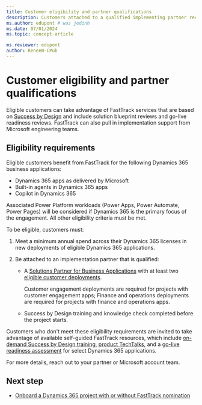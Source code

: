 ```yaml
---
title: Customer eligibility and partner qualifications
description: Customers attached to a qualified implementing partner receive FastTrack guidance based on their annual Dynamics 365 investment.
ms.author: edupont # was jedinh
ms.date: 07/01/2024
ms.topic: concept-article

ms.reviewer: edupont
author: ReneeW-CPub
---
```


# Customer eligibility and partner qualifications

Eligible customers can take advantage of FastTrack services that are based on [Success by Design](../implementation-guide/success-by-design.md) and include solution blueprint reviews and go-live readiness reviews. FastTrack can also pull in implementation support from Microsoft engineering teams.  

## Eligibility requirements

Eligible customers benefit from FastTrack for the following Dynamics 365 business applications:  

- Dynamics 365 apps as delivered by Microsoft
- Built-in agents in Dynamics 365 apps
- Copilot in Dynamics 365 

Associated Power Platform workloads (Power Apps, Power Automate, Power Pages) will be considered if Dynamics 365 is the primary focus of the engagement. All other eligibility criteria must be met.

To be eligible, customers must:  

1. Meet a minimum annual spend across their Dynamics 365 licenses in new deployments of eligible Dynamics 365 applications.
2. Be attached to an implementation partner that is qualified:

   - A [Solutions Partner for Business Applications](https://aka.ms/d365ftsolutionspartnerbusiness) with at least two [eligible customer deployments](https://aka.ms/d365fteligibledeployments).

     Customer engagement deployments are required for projects with customer engagement apps; Finance and operations deployments are required for projects with finance and operations apps. <!--pending update from FT team-->
   - Success by Design training and knowledge check completed before the project starts.

Customers who don't meet these eligibility requirements are invited to take advantage of available self-guided FastTrack resources, which include [on-demand Success by Design training](/training/modules/success-by-design/), [product TechTalks](https://community.dynamics.com/blogs/?blogid=e624b369-bfb9-4c57-8f1b-b3656ac91f5a), and a [go-live readiness assessment](/dynamics365/fin-ops-core/fin-ops/imp-lifecycle/prepare-go-live) for select Dynamics 365 applications.

For more details, reach out to your partner or Microsoft account team.

## Next step

- [Onboard a Dynamics 365 project with or without FastTrack nomination](onboard.md)  
